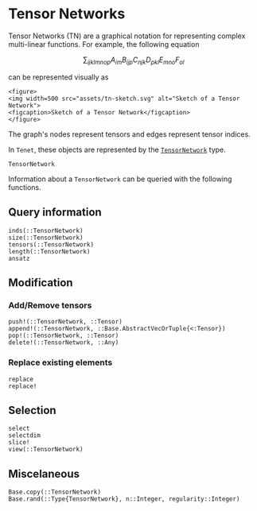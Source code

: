 # Tensor Networks

Tensor Networks (TN) are a graphical notation for representing complex multi-linear functions. For example, the following equation

```math
\sum_{ijklmnop} A_{im} B_{ijp} C_{njk} D_{pkl} E_{mno} F_{ol}
```

can be represented visually as

```@raw html
<figure>
<img width=500 src="assets/tn-sketch.svg" alt="Sketch of a Tensor Network">
<figcaption>Sketch of a Tensor Network</figcaption>
</figure>
```

The graph's nodes represent tensors and edges represent tensor indices.

In `Tenet`, these objects are represented by the [`TensorNetwork`](@ref) type.

```@docs
TensorNetwork
```

Information about a `TensorNetwork` can be queried with the following functions.

## Query information

```@docs
inds(::TensorNetwork)
size(::TensorNetwork)
tensors(::TensorNetwork)
length(::TensorNetwork)
ansatz
```

## Modification

### Add/Remove tensors

```@docs
push!(::TensorNetwork, ::Tensor)
append!(::TensorNetwork, ::Base.AbstractVecOrTuple{<:Tensor})
pop!(::TensorNetwork, ::Tensor)
delete!(::TensorNetwork, ::Any)
```

### Replace existing elements

```@docs
replace
replace!
```

## Selection

```@docs
select
selectdim
slice!
view(::TensorNetwork)
```

## Miscelaneous

```@docs
Base.copy(::TensorNetwork)
Base.rand(::Type{TensorNetwork}, n::Integer, regularity::Integer)
```
